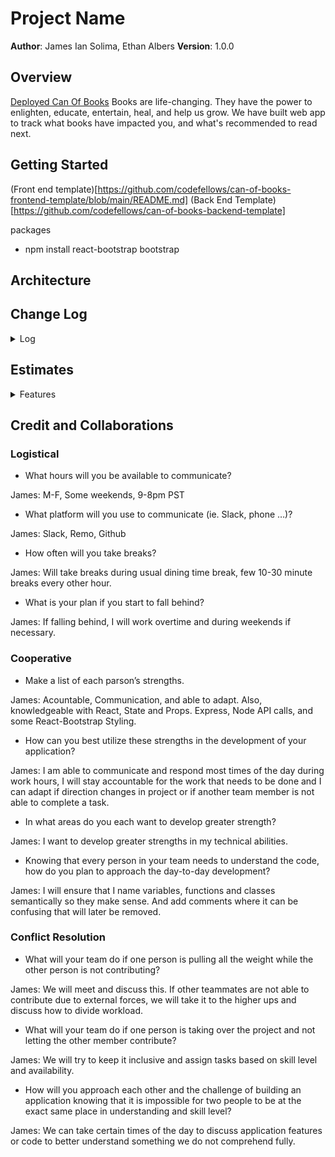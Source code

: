 # Project Name

**Author**: James Ian Solima, Ethan Albers
**Version**: 1.0.0 

## Overview

[Deployed Can Of Books](https://willowy-daifuku-efb651.netlify.app/)
Books are life-changing. They have the power to enlighten, educate, entertain, heal, and help us grow. We have built  web app to track what books have impacted you, and what's recommended to read next.

## Getting Started

(Front end template)[https://github.com/codefellows/can-of-books-frontend-template/blob/main/README.md]
(Back End Template)[https://github.com/codefellows/can-of-books-backend-template]

packages
- npm install react-bootstrap bootstrap


## Architecture
<!-- Provide a detailed description of the application design. What technologies (languages, libraries, etc) you're using, and any other relevant design information. -->

## Change Log
<!-- Use this area to document the iterative changes made to your application as each feature is successfully implemented. Use time stamps. Here's an example:

01-01-2001 4:59pm - Application now has a fully-functional express server, with a GET route for the location resource. -->

<details closed><summary>Log</summary>

<section>
2-27-2023 1510 - Book Component has GET method, conditionally renders based on results. Adds Navbar and links
</section>

</details>

## Estimates

<details closed><summary>Features</summary>

<section>
Name of feature: Adds Book Component to display and render recommended books, adds navbar links
<br/>
Estimate of time needed to complete: 2 hours
<br/>
Start time: 1430
<br/>
Finish time: 1510
<br/>
Actual time needed to complete: 40 mins
</section>
<br/>


</details>

## Credit and Collaborations
<!-- Give credit (and a link) to other people or resources that helped you build this application. -->

### Logistical 

- What hours will you be available to communicate?

James: M-F, Some weekends, 9-8pm PST

- What platform will you use to communicate (ie. Slack, phone …)?

James: Slack, Remo, Github

- How often will you take breaks?

James: Will take breaks during usual dining time break, few 10-30 minute breaks every other hour.

- What is your plan if you start to fall behind?

James: If falling behind, I will work overtime and during weekends if necessary.

### Cooperative

- Make a list of each parson’s strengths.

James: Acountable, Communication, and able to adapt. Also, knowledgeable with React, State and Props. Express, Node API calls, and some React-Bootstrap Styling. 

- How can you best utilize these strengths in the development of your application?

James: I am able to communicate and respond most times of the day during work hours, I will stay accountable for the work that needs to be done and I can adapt if direction changes in project or if another team member is not able to complete a task. 

- In what areas do you each want to develop greater strength?

James: I want to develop greater strengths in my technical abilities.

- Knowing that every person in your team needs to understand the code, how do you plan to approach the day-to-day development?

James: I will ensure that I name variables, functions and classes semantically so they make sense. And add comments where it can be confusing that will later be removed. 

### Conflict Resolution

- What will your team do if one person is pulling all the weight while the other person is not contributing?

James: We will meet and discuss this. If other teammates are not able to contribute due to external forces, we will take it to the higher ups and discuss how to divide workload. 

- What will your team do if one person is taking over the project and not letting the other member contribute?

James: We will try to keep it inclusive and assign tasks based on skill level and availability. 

- How will you approach each other and the challenge of building an application knowing that it is impossible for two people to be at the exact same place in understanding and skill level?

James: We can take certain times of the day to discuss application features or code to better understand something we do not comprehend fully. 